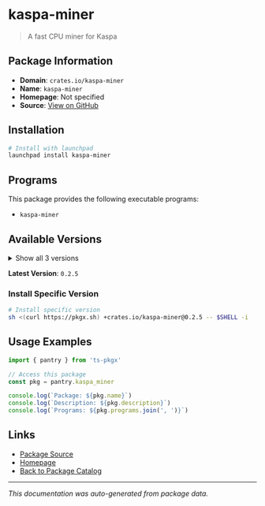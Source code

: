 # kaspa-miner

> A fast CPU miner for Kaspa

## Package Information

- **Domain**: `crates.io/kaspa-miner`
- **Name**: `kaspa-miner`
- **Homepage**: Not specified
- **Source**: [View on GitHub](https://github.com/pkgxdev/pantry/tree/main/projects/crates.io/kaspa-miner/package.yml)

## Installation

```bash
# Install with launchpad
launchpad install kaspa-miner
```

## Programs

This package provides the following executable programs:

- `kaspa-miner`

## Available Versions

<details>
<summary>Show all 3 versions</summary>

- `0.2.5`, `0.2.4`, `0.2.3`

</details>

**Latest Version**: `0.2.5`

### Install Specific Version

```bash
# Install specific version
sh <(curl https://pkgx.sh) +crates.io/kaspa-miner@0.2.5 -- $SHELL -i
```

## Usage Examples

```typescript
import { pantry } from 'ts-pkgx'

// Access this package
const pkg = pantry.kaspa_miner

console.log(`Package: ${pkg.name}`)
console.log(`Description: ${pkg.description}`)
console.log(`Programs: ${pkg.programs.join(', ')}`)
```

## Links

- [Package Source](https://github.com/pkgxdev/pantry/tree/main/projects/crates.io/kaspa-miner/package.yml)
- [Homepage](#)
- [Back to Package Catalog](../package-catalog.md)

---

*This documentation was auto-generated from package data.*
